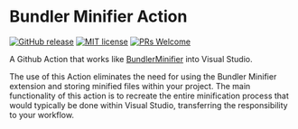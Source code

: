 # Bundler Minifier Action

[![GitHub release](https://img.shields.io/github/release/edelciomolina/bundler-minifier-action.svg?color=orange)](https://gitHub.com/edelciomolina/bundler-minifier-action/releases/)
[![MIT license](https://img.shields.io/github/license/edelciomolina/bundler-minifier-action.svg?color=blue)](https://github.com/edelciomolina/bundler-minifier-action/blob/master/LICENSE)
[![PRs Welcome](https://img.shields.io/badge/PRs-welcome-brightgreen.svg)](http://makeapullrequest.com)

A Github Action that works like [BundlerMinifier](https://github.com/madskristensen/BundlerMinifier) into Visual Studio.

The use of this Action eliminates the need for using the Bundler Minifier extension and storing minified files within your project. The main functionality of this action is to recreate the entire minification process that would typically be done within Visual Studio, transferring the responsibility to your workflow.
